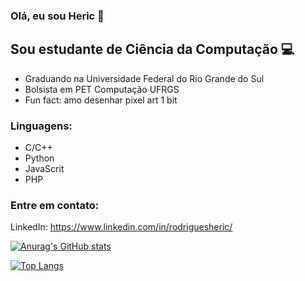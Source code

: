 ### Olá, eu sou Heric 👋

## Sou estudante de Ciência da Computação 💻
- Graduando na Universidade Federal do Rio Grande do Sul
- Bolsista em PET Computação UFRGS
- Fun fact: amo desenhar pixel art 1 bit

### Linguagens:
- C/C++
- Python
- JavaScrit
- PHP

### Entre em contato:
LinkedIn: https://www.linkedin.com/in/rodriguesheric/

[![Anurag's GitHub stats](https://github-readme-stats.vercel.app/api?username=rodrigues-heric&show_icons=true&theme=midnight-purple&hide_border=true)](https://github.com/anuraghazra/github-readme-stats)

[![Top Langs](https://github-readme-stats.vercel.app/api/top-langs/?username=rodrigues-heric&layout=compact&theme=midnight-purple&hide_border=true)](https://github.com/anuraghazra/github-readme-stats)
